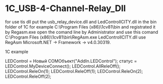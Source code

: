 # 1C_USB-4-Channel-Relay_Dll

for use tis dll put the usb_relay_device.dll and LedControllCITY.dll in the bin folder of 1C for example C:\Program Files (x86)\1cv81\bin and registrated it by Regasm.exe open the comand line by Administrator and use this comand C:\Program Files (x86)\1cv81\bin\RegAsm.exe LedControllCITY.dll use RegAsm Microsoft.NET -> Framework -> v4.0.30319.

1C example

LEDControl = Новый COMОбъект("AddIn.LEDControl"); статус = LEDControl.MyDeviceConnect(); LEDControl.AllReleOff(); LEDControl.ReleOn(1); LEDControl.ReleOff(1); LEDControl.ReleOn(2); LEDControl.ReleOff(2);
